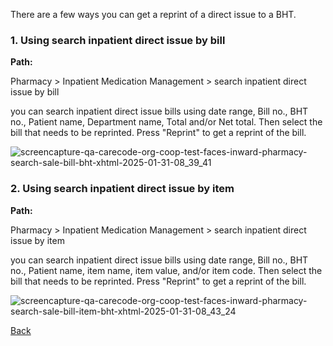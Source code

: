 There are a few ways you can get a reprint of a direct issue to a BHT.

### 1. Using search inpatient direct issue by bill

**Path:**

Pharmacy > Inpatient Medication Management > search inpatient direct issue by bill

you can search inpatient direct issue bills using date range, Bill no., BHT no., Patient name, Department name, Total and/or Net total. Then select the bill that needs to be reprinted. Press "Reprint" to get a reprint of the bill.

 
![screencapture-qa-carecode-org-coop-test-faces-inward-pharmacy-search-sale-bill-bht-xhtml-2025-01-31-08_39_41](https://github.com/user-attachments/assets/ac397020-7465-4ccd-be17-f8565e340c91)

### 2. Using search inpatient direct issue by item 

**Path:**

Pharmacy > Inpatient Medication Management > search inpatient direct issue by item 


you can search inpatient direct issue bills using date range, Bill no., BHT no., Patient name, item name, item value, and/or item code. Then select the bill that needs to be reprinted. Press "Reprint" to get a reprint of the bill.



![screencapture-qa-carecode-org-coop-test-faces-inward-pharmacy-search-sale-bill-item-bht-xhtml-2025-01-31-08_43_24](https://github.com/user-attachments/assets/334c951a-46c8-499c-9174-a7b7dde87c83)

[Back](https://github.com/hmislk/hmis/wiki/Pharmacy-Inward-Issue)







